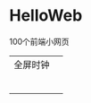 # HelloWeb
100个前端小网页

|          |      |
| -------- | ---- |
| 全屏时钟 |      |
|          |      |
|          |      |
|          |      |
|          |      |
|          |      |
|          |      |

